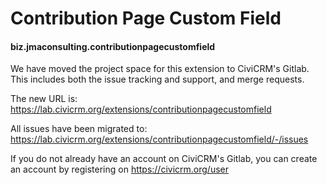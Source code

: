 # Contribution Page Custom Field

#### biz.jmaconsulting.contributionpagecustomfield

We have moved the project space for this extension to CiviCRM's Gitlab.
This includes both the issue tracking and support, and merge requests.

The new URL is: https://lab.civicrm.org/extensions/contributionpagecustomfield

All issues have been migrated to: https://lab.civicrm.org/extensions/contributionpagecustomfield/-/issues

If you do not already have an account on CiviCRM's Gitlab, you can create an account by registering on https://civicrm.org/user
